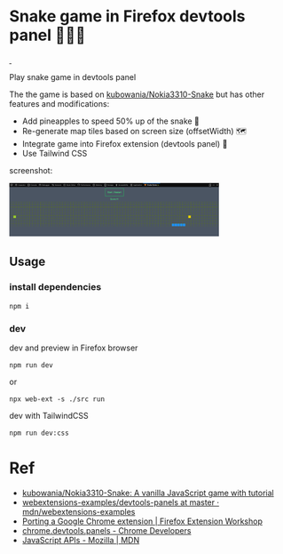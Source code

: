 
# Snake game in Firefox devtools panel 🦊🔬🐍
<p>
<a href="https://github.com/vansteki/snake-game-firefox-ext/actions">
  <img src="https://img.shields.io/github/workflow/status/vansteki/snake-game-firefox-ext/CI?style=for-the-badge" alt="">
</a>
<a href="">
  <img src="https://img.shields.io/github/license/vansteki/snake-game-firefox-ext?style=for-the-badge" alt="">
</a>
</p>

Play snake game in devtools panel

The the game is based on [kubowania/Nokia3310-Snake](https://github.com/kubowania/Nokia3310-Snake) but has other features and modifications:

- Add pineapples to speed 50% up of the snake 🍍
- Re-generate map tiles based on screen size (offsetWidth) 🗺
- Integrate game into Firefox extension (devtools panel) 🦊
- Use Tailwind CSS

screenshot:

<img src="./screenshots/screenshot1.png" width="75%" alt="screenshot">


## Usage
### install dependencies
```
npm i
```

### dev

dev and preview in Firefox browser
```
npm run dev
```
or
```
npx web-ext -s ./src run
```

dev with TailwindCSS
```
npm run dev:css
```

# Ref

* [kubowania/Nokia3310-Snake: A vanilla JavaScript game with tutorial](https://github.com/kubowania/Nokia3310-Snake "kubowania/Nokia3310-Snake: A vanilla JavaScript game with tutorial")
* [webextensions-examples/devtools-panels at master · mdn/webextensions-examples](https://github.com/mdn/webextensions-examples/tree/master/devtools-panels "webextensions-examples/devtools-panels at master · mdn/webextensions-examples")
* [Porting a Google Chrome extension | Firefox Extension Workshop](https://extensionworkshop.com/documentation/develop/porting-a-google-chrome-extension/ "Porting a Google Chrome extension | Firefox Extension Workshop")
* [chrome.devtools.panels - Chrome Developers](https://developer.chrome.com/docs/extensions/reference/devtools_panels/ "chrome.devtools.panels - Chrome Developers")
* [JavaScript APIs - Mozilla | MDN](https://developer.mozilla.org/en-US/docs/Mozilla/Add-ons/WebExtensions/API "JavaScript APIs - Mozilla | MDN")
